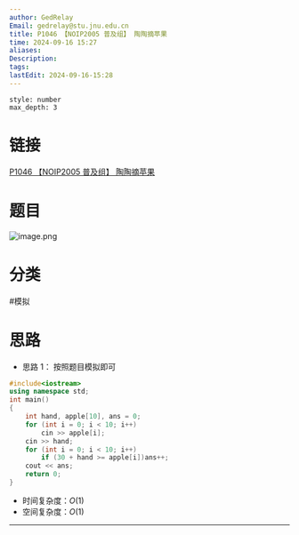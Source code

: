 ```yaml
---
author: GedRelay
Email: gedrelay@stu.jnu.edu.cn
title: P1046 【NOIP2005 普及组】 陶陶摘苹果
time: 2024-09-16 15:27
aliases: 
Description: 
tags: 
lastEdit: 2024-09-16-15:28
---
```


```toc
style: number
max_depth: 3
```

# 链接
[P1046 【NOIP2005 普及组】 陶陶摘苹果](https://www.luogu.com.cn/problem/P1046) 

# 题目
![image.png](https://ged-pic-bed.oss-cn-guangzhou.aliyuncs.com/img/202409161527634.png)


# 分类
#模拟 

# 思路
- 思路 1：
按照题目模拟即可


```cpp
#include<iostream>
using namespace std;
int main()
{
	int hand, apple[10], ans = 0;
	for (int i = 0; i < 10; i++)
		cin >> apple[i];
	cin >> hand;
	for (int i = 0; i < 10; i++)
		if (30 + hand >= apple[i])ans++;
	cout << ans;
	return 0;
}
```


- 时间复杂度：${O\left( 1 \right)  }$ 
- 空间复杂度：${O\left( 1 \right)  }$ 


---


